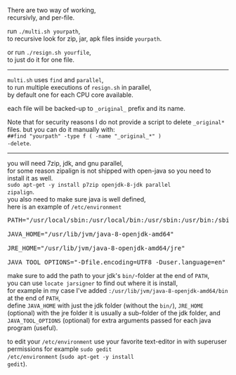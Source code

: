 There are two way of working,  
recursivly, and per-file.  

run <code>./multi.sh yourpath</code>,  
to recursive look for zip, jar, apk files inside <code>yourpath</code>.  

or run <code>./resign.sh yourfile</code>,  
to just do it for one file.  

<hr/>

<code>multi.sh</code> uses <code>find</code> and <code>parallel</code>,  
to run multiple executions of <code>resign.sh</code> in parallel,  
by default one for each CPU core available.  

each file will be backed-up to <code>&lowbar;original&lowbar;</code> prefix and its name.  

Note that for security reasons I do not provide a script to delete <code>&lowbar;original&ast;</code> files. 
but you can do it manually with:  
<code>##find "yourpath" -type f \( -name "&lowbar;original&lowbar;&ast;" \) -delete</code>.  

<hr/>

you will need 7zip, jdk, and gnu parallel,  
for some reason zipalign is not shipped with open-java so you need to install it as well.  
<code>sudo apt-get -y install p7zip openjdk-8-jdk parallel zipalign</code>.  
you also need to make sure java is well defined,  
here is an example of <code>/etc/environment</code>

<pre>
PATH="/usr/local/sbin:/usr/local/bin:/usr/sbin:/usr/bin:/sbin:/bin:/usr/games:/usr/local/games:/snap/bin:/usr/lib/jvm/java-8-openjdk-amd64/bin"

JAVA&lowbar;HOME="/usr/lib/jvm/java-8-openjdk-amd64"

JRE&lowbar;HOME="/usr/lib/jvm/java-8-openjdk-amd64/jre"

JAVA&lowbar;TOOL&lowbar;OPTIONS="-Dfile.encoding=UTF8 -Duser.language=en"
</pre>

make sure to add the path to your jdk's <code>bin/</code>-folder at the end of <code>PATH</code>,  
you can use <code>locate jarsigner</code> to find out where it is install,  
for example in my case I've added <code>:/usr/lib/jvm/java-8-openjdk-amd64/bin</code> at the end of <code>PATH</code>,  
define <code>JAVA&lowbar;HOME</code> with just the jdk folder (without the <code>bin/</code>), <code>JRE&lowbar;HOME</code> (optional) with the jre folder it is usually a sub-folder of the jdk folder, and <code>JAVA&lowbar;TOOL&lowbar;OPTIONS</code> (optional) for extra arguments passed for each java program (useful).  

to edit your <code>/etc/environment</code> use your favorite text-editor in with superuser permissions for example <code>sudo gedit /etc/environment</code> (<code>sudo apt-get -y install gedit</code>).  

